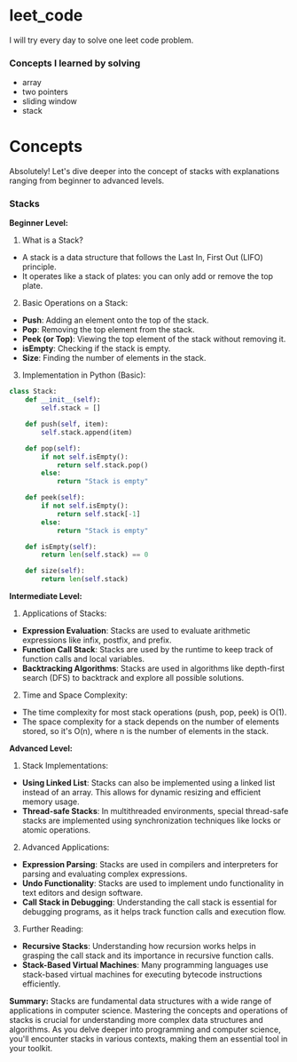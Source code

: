 # leet_code
I will try every day to solve one leet code problem.

### Concepts I learned by solving
* array
* two pointers
* sliding window
* stack


# Concepts 

Absolutely! Let's dive deeper into the concept of stacks with explanations ranging from beginner to advanced levels.

### Stacks 
**Beginner Level:**

1. What is a Stack?
- A stack is a data structure that follows the Last In, First Out (LIFO) principle.
- It operates like a stack of plates: you can only add or remove the top plate.

2. Basic Operations on a Stack:
- **Push**: Adding an element onto the top of the stack.
- **Pop**: Removing the top element from the stack.
- **Peek (or Top)**: Viewing the top element of the stack without removing it.
- **isEmpty**: Checking if the stack is empty.
- **Size**: Finding the number of elements in the stack.

3. Implementation in Python (Basic):

```python
class Stack:
    def __init__(self):
        self.stack = []

    def push(self, item):
        self.stack.append(item)

    def pop(self):
        if not self.isEmpty():
            return self.stack.pop()
        else:
            return "Stack is empty"

    def peek(self):
        if not self.isEmpty():
            return self.stack[-1]
        else:
            return "Stack is empty"

    def isEmpty(self):
        return len(self.stack) == 0

    def size(self):
        return len(self.stack)
```

**Intermediate Level:**

1. Applications of Stacks:
- **Expression Evaluation**: Stacks are used to evaluate arithmetic expressions like infix, postfix, and prefix.
- **Function Call Stack**: Stacks are used by the runtime to keep track of function calls and local variables.
- **Backtracking Algorithms**: Stacks are used in algorithms like depth-first search (DFS) to backtrack and explore all possible solutions.

2. Time and Space Complexity:
- The time complexity for most stack operations (push, pop, peek) is O(1).
- The space complexity for a stack depends on the number of elements stored, so it's O(n), where n is the number of elements in the stack.

**Advanced Level:**

1. Stack Implementations:
- **Using Linked List**: Stacks can also be implemented using a linked list instead of an array. This allows for dynamic resizing and efficient memory usage.
- **Thread-safe Stacks**: In multithreaded environments, special thread-safe stacks are implemented using synchronization techniques like locks or atomic operations.

2. Advanced Applications:
- **Expression Parsing**: Stacks are used in compilers and interpreters for parsing and evaluating complex expressions.
- **Undo Functionality**: Stacks are used to implement undo functionality in text editors and design software.
- **Call Stack in Debugging**: Understanding the call stack is essential for debugging programs, as it helps track function calls and execution flow.

3. Further Reading:
- **Recursive Stacks**: Understanding how recursion works helps in grasping the call stack and its importance in recursive function calls.
- **Stack-Based Virtual Machines**: Many programming languages use stack-based virtual machines for executing bytecode instructions efficiently.

**Summary:**
Stacks are fundamental data structures with a wide range of applications in computer science. Mastering the concepts and operations of stacks is crucial for understanding more complex data structures and algorithms. As you delve deeper into programming and computer science, you'll encounter stacks in various contexts, making them an essential tool in your toolkit.
